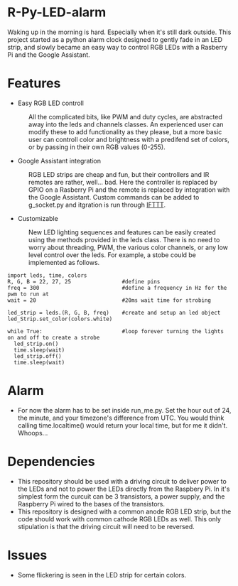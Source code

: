 # R-Py-LED-alarm
Waking up in the morning is hard. Especially when it's still dark outside.
This project started as a python alarm clock designed to gently fade in an LED strip, and slowly became an easy way to control RGB LEDs with a Rasberry Pi and the Google Assistant.

# Features
<ul>
  <li>Easy RGB LED controll</li>
  <ul><p>All the complicated bits, like PWM and duty cycles, are abstracted away into the leds and channels classes. An experienced user can modify these to add functionality as they please, but a more basic user can controll color and brightness with a predifend set of colors, or by passing in their own RGB values (0-255).</p></ul>

  <li>Google Assistant integration</li>
  <ul><p>RGB LED strips are cheap and fun, but their controllers and IR remotes are rather, well... bad. Here the controller is replaced by GPIO on a Rasberry Pi and the remote is replaced by integration with the Google Assistant. Custom commands can be added to g_socket.py and itgration is run through <a href="https://ifttt.com/">IFTTT</a>.</p></ul>
  
  <li>Customizable</li>
  <ul>New LED lighting sequences and features can be easily created using the methods provided in the leds class. There is no need to worry about threading, PWM, the various color channels, or any low level control over the leds. For example, a stobe could be implemented as follows.</ul>
</ul>

```
import leds, time, colors
R, G, B = 22, 27, 25                #define pins
freq = 300                          #define a frequency in Hz for the pwm to run at
wait = 20                           #20ms wait time for strobing

led_strip = leds.(R, G, B, freq)    #create and setup an led object
led_Strip.set_color(colors.white)

while True:                         #loop forever turning the lights on and off to create a strobe
  led_strip.on()
  time.sleep(wait)
  led_strip.off()
  time.sleep(wait)
```

# Alarm
- For now the alarm has to be set inside run_me.py. Set the hour out of 24, the minute, and your timezone's difference from UTC. You would think calling time.localtime() would return your local time, but for me it didn't. Whoops...

# Dependencies
- This repository should be used with a driving circuit to deliver power to the LEDs and not to power the LEDs directly from the Raspbery Pi. In it's simplest form the curcuit can be 3 transistors, a power supply, and the Raspberry Pi wired to the bases of the transistors.<!--An example of said curcuit can be found on my blog.-->
- This repository is designed with a common anode RGB LED strip, but the code should work with common cathode RGB LEDs as well. This only stipulation is that the driving circuit will need to be reversed.

# Issues
- Some flickering is seen in the LED strip for certain colors.
